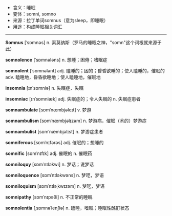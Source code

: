 - <span class="definition">含义：睡眠</span>
- <span class="definition">变体：somni, somno</span>
- <span class="definition">来源：拉丁单词somnus（意为sleep，即睡眠）</span>
- <span class="definition">用途：构成睡眠相关词汇</span>


---


<span class="vocabulary">**Somnus**</span> [ˈsɒmnəs] n. 索莫纳斯（罗马的睡眠之神，"somn"这个词根就来源于此）

<span class="vocabulary">**somnolence**</span> [ˈsɒmnələns] n. 想睡；困倦；嗜眠症

<span class="vocabulary">**somnolent**</span> [ˈsɒmnələnt] adj. 瞌睡的；困的；昏昏欲睡的；使人瞌睡的，催眠的 adv. 瞌睡地，昏昏欲睡地；使人瞌睡地，催眠地

<span class="vocabulary">**insomnia**</span> [ɪnˈsɒmniə] n. 失眠症，失眠

<span class="vocabulary">**insomniac**</span> [ɪnˈsɒmniæk] adj. 失眠症的；令人失眠的 n. 失眠症患者

<span class="vocabulary">**somnambulate**</span> [sɒmˈnæmbjəleɪt] v. 梦游

<span class="vocabulary">**somnambulism**</span> [sɒmˈnæmbjəlɪzəm] n. 梦游病，催眠（术的）梦游症

<span class="vocabulary">**somnambulist**</span> [sɒmˈnæmbjəlɪst] n. 梦游症患者  

<span class="vocabulary">**somniferous**</span> [sɒmˈnɪfərəs] adj. 催眠的；想睡的

<span class="vocabulary">**somnific**</span> [sɒmˈnɪfɪk] adj. 催眠的 n. 催眠药

<span class="vocabulary">**somniloquy**</span> [sɒmˈnɪləkwi] n. 梦话；说梦话 

<span class="vocabulary">**somniloquence**</span> [sɒmˈnɪləkwəns] n. 梦呓，梦语

<span class="vocabulary">**somniloquism**</span> [sɒmˈnɪləˌkwɪzəm] n. 梦呓，梦语

<span class="vocabulary">**somnipathy**</span> [sɒmˈnɪpəθi] n. 不正常的睡眠

<span class="vocabulary">**somnolentia**</span> [ˌsɒmnəˈlenʃiə] n. 瞌睡，嗜眠；睡眠性酩酊状态

